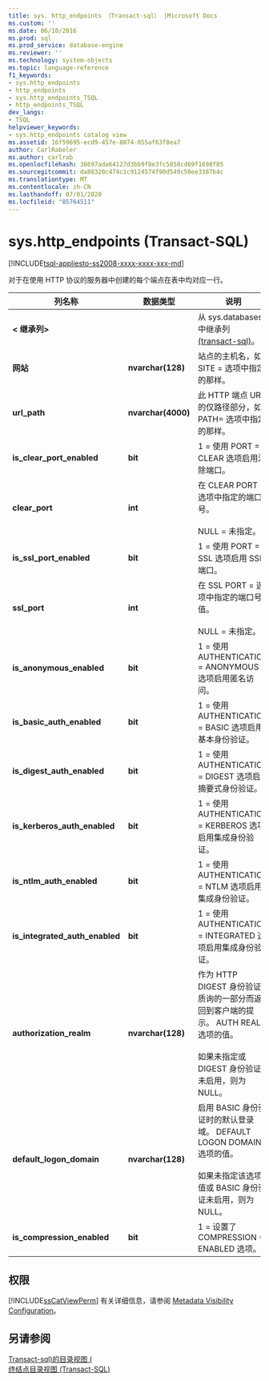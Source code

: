 ```yaml
---
title: sys. http_endpoints （Transact-sql） |Microsoft Docs
ms.custom: ''
ms.date: 06/10/2016
ms.prod: sql
ms.prod_service: database-engine
ms.reviewer: ''
ms.technology: system-objects
ms.topic: language-reference
f1_keywords:
- sys.http_endpoints
- http_endpoints
- sys.http_endpoints_TSQL
- http_endpoints_TSQL
dev_langs:
- TSQL
helpviewer_keywords:
- sys.http_endpoints catalog view
ms.assetid: 16f59695-ecd9-457e-8874-055af63f8ea7
author: CarlRabeler
ms.author: carlrab
ms.openlocfilehash: 38697ada64127d3bb9f8e3fc5858cd69f1698f85
ms.sourcegitcommit: da88320c474c1c9124574f90d549c50ee3387b4c
ms.translationtype: MT
ms.contentlocale: zh-CN
ms.lasthandoff: 07/01/2020
ms.locfileid: "85764511"
---
```

# <a name="syshttp_endpoints-transact-sql"></a>sys.http_endpoints (Transact-SQL)
[!INCLUDE[tsql-appliesto-ss2008-xxxx-xxxx-xxx-md](../../includes/applies-to-version/sqlserver.md)]

  对于在使用 HTTP 协议的服务器中创建的每个端点在表中均对应一行。  
  
|列名称|数据类型|说明|  
|-----------------|---------------|-----------------|  
|**< 继承列>**||从 sys.databases 中继承列[&#40;transact-sql&#41;](../../relational-databases/system-catalog-views/sys-endpoints-transact-sql.md)。|  
|**网站**|**nvarchar(128)**|站点的主机名，如 SITE = 选项中指定的那样。|  
|**url_path**|**nvarchar(4000)**|此 HTTP 端点 URL 的仅路径部分，如 PATH= 选项中指定的那样。|  
|**is_clear_port_enabled**|**bit**|1 = 使用 PORT = CLEAR 选项启用清除端口。|  
|**clear_port**|**int**|在 CLEAR PORT = 选项中指定的端口号。<br /><br /> NULL = 未指定。|  
|**is_ssl_port_enabled**|**bit**|1 = 使用 PORT = SSL 选项启用 SSL 端口。|  
|**ssl_port**|**int**|在 SSL PORT = 选项中指定的端口号值。<br /><br /> NULL = 未指定。|  
|**is_anonymous_enabled**|**bit**|1 = 使用 AUTHENTICATION = ANONYMOUS 选项启用匿名访问。|  
|**is_basic_auth_enabled**|**bit**|1 = 使用 AUTHENTICATION = BASIC 选项启用基本身份验证。|  
|**is_digest_auth_enabled**|**bit**|1 = 使用 AUTHENTICATION = DIGEST 选项启用摘要式身份验证。|  
|**is_kerberos_auth_enabled**|**bit**|1 = 使用 AUTHENTICATION = KERBEROS 选项启用集成身份验证。|  
|**is_ntlm_auth_enabled**|**bit**|1 = 使用 AUTHENTICATION = NTLM 选项启用集成身份验证。|  
|**is_integrated_auth_enabled**|**bit**|1 = 使用 AUTHENTICATION = INTEGRATED 选项启用集成身份验证。|  
|**authorization_realm**|**nvarchar(128)**|作为 HTTP DIGEST 身份验证质询的一部分而返回到客户端的提示。 AUTH REALM 选项的值。<br /><br /> 如果未指定或 DIGEST 身份验证未启用，则为 NULL。|  
|**default_logon_domain**|**nvarchar(128)**|启用 BASIC 身份验证时的默认登录域。 DEFAULT LOGON DOMAIN 选项的值。<br /><br /> 如果未指定该选项值或 BASIC 身份验证未启用，则为 NULL。|  
|**is_compression_enabled**|**bit**|1 = 设置了 COMPRESSION = ENABLED 选项。|  
  
## <a name="permissions"></a>权限  
 [!INCLUDE[ssCatViewPerm](../../includes/sscatviewperm-md.md)] 有关详细信息，请参阅 [Metadata Visibility Configuration](../../relational-databases/security/metadata-visibility-configuration.md)。  
  
## <a name="see-also"></a>另请参阅  
 [Transact-sql&#41;的目录视图 &#40;](../../relational-databases/system-catalog-views/catalog-views-transact-sql.md)   
 [终结点目录视图 (Transact-SQL)](../../relational-databases/system-catalog-views/endpoints-catalog-views-transact-sql.md)  
  
  
